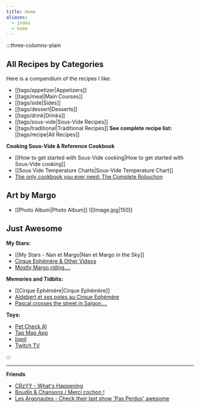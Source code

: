 ```yaml
---
title: Home
aliases:
  - index
  - home
---
```

:::three-columns-plain


## All Recipes by Categories
Here is a compendium of the recipes I like:
- [[tags/appetizer|Appetizers]]
- [[tags/meal|Main Courses]]
- [[tags/side|Sides]]
- [[tags/dessert|Desserts]]
- [[tags/drink|Drinks]]
- [[tags/sous-vide|Sous-Vide Recipes]]
- [[tags/traditional|Traditional Recipes]]
**See complete recipe list:** [[tags/recipe|All Recipes]]

**Cooking Sous-Vide & Reference Cookbook**
- [[How to get started with Sous-Vide cooking|How to get started with Sous-Vide cooking]]
- [[Sous Vide Temperature Charts|Sous-Vide Temperature Chart]]
- [The only cookbook you ever need: The Complete Robuchon](https://books.google.com/books?id=cnd4RE4LecoC)


## Art by Margo
- [[Photo Album|Photo Album]]
![[Image.jpg|150]]


## Just Awesome
**My Stars:**
- [[My Stars - Nan et Margo|Nan et Margo in the Sky]]
- [Cirque Ephémère & Other Videos](https://www.youtube.com/@lacsapo)
- [Mostly Margo riding....](http://pcrausaz.tumblr.com)

**Memories and Tidbits:**
- [[Cirque Ephémère|Cirque Ephémère]]
- [Aldebert et ses potes au Cirque Ephémère](http://www.youtube.com/watch?v=eybmTgsBohE)
- [Pascal crosses the street in Saigon....](http://www.youtube.com/watch?v=6NknzVmXnBY)

**Toys:**
- [Pet Check AI](http://petcheckai.com)
- [Tap Map App](http://tapmapapp.org)
- [liqpil](http://www.liqpil.com)
- [Twitch TV](https://www.twitch.tv/lacsapo)

:::

---

**Friends**
- [CRzYY - What's Happening](https://www.youtube.com/watch?v=WmYQQa6_cmc)
- [Boudin & Chansons / Merci cochon !](http://www.vimeo.com/21691873)
- [Les Argonautes - Check their last show 'Pas Perdus' awesome](http://www.argonautes.be/)



